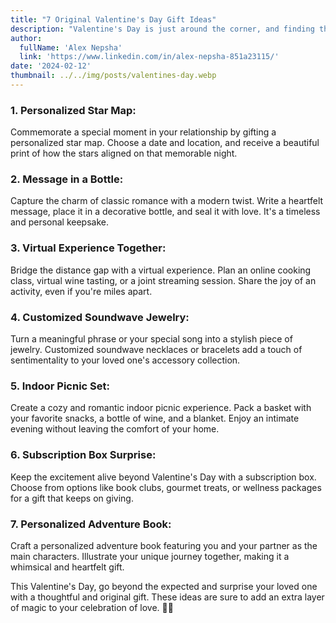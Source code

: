 ```yaml
---
title: "7 Original Valentine's Day Gift Ideas"
description: "Valentine's Day is just around the corner, and finding the perfect gift can be a delightful challenge. Move beyond the expected with these 7 original ideas that are sure to captivate your loved one's heart."
author:
  fullName: 'Alex Nepsha'
  link: 'https://www.linkedin.com/in/alex-nepsha-851a23115/'
date: '2024-02-12'
thumbnail: ../../img/posts/valentines-day.webp
---
```


### 1. **Personalized Star Map:**
Commemorate a special moment in your relationship by gifting a personalized star map. Choose a date and location, and receive a beautiful print of how the stars aligned on that memorable night.

### 2. **Message in a Bottle:**
Capture the charm of classic romance with a modern twist. Write a heartfelt message, place it in a decorative bottle, and seal it with love. It's a timeless and personal keepsake.

### 3. **Virtual Experience Together:**
Bridge the distance gap with a virtual experience. Plan an online cooking class, virtual wine tasting, or a joint streaming session. Share the joy of an activity, even if you're miles apart.

### 4. **Customized Soundwave Jewelry:**
Turn a meaningful phrase or your special song into a stylish piece of jewelry. Customized soundwave necklaces or bracelets add a touch of sentimentality to your loved one's accessory collection.

### 5. **Indoor Picnic Set:**
Create a cozy and romantic indoor picnic experience. Pack a basket with your favorite snacks, a bottle of wine, and a blanket. Enjoy an intimate evening without leaving the comfort of your home.

### 6. **Subscription Box Surprise:**
Keep the excitement alive beyond Valentine's Day with a subscription box. Choose from options like book clubs, gourmet treats, or wellness packages for a gift that keeps on giving.

### 7. **Personalized Adventure Book:**
Craft a personalized adventure book featuring you and your partner as the main characters. Illustrate your unique journey together, making it a whimsical and heartfelt gift.

This Valentine's Day, go beyond the expected and surprise your loved one with a thoughtful and original gift. These ideas are sure to add an extra layer of magic to your celebration of love. 💝✨

